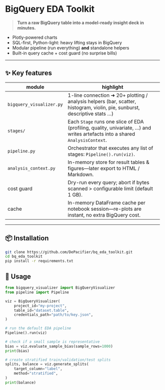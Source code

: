 # BigQuery EDA Toolkit

> **Turn a raw BigQuery table into a model-ready insight deck in minutes.**

* Plotly-powered charts  
* SQL-first, Python-light: heavy lifting stays in BigQuery  
* Modular pipeline (run everything) **and** standalone helpers  
* Built-in query cache + cost guard (no surprise bills)

---

## ✨ Key features

| module | highlight |
|--------|-----------|
| `bigquery_visualizer.py` | 1-line connection ➜ 20+ plotting / analysis helpers (bar, scatter, histogram, violin, pie, sunburst, descriptive stats …) |
| `stages/` | Each `Stage` runs one slice of EDA (profiling, quality, univariate, …) and writes artefacts into a shared `AnalysisContext`. |
| `pipeline.py` | Orchestrator that executes any list of stages: `Pipeline().run(viz)`. |
| `analysis_context.py` | In-memory store for result tables & figures—later export to HTML / Markdown. |
| cost guard | Dry-run every query; abort if bytes scanned > configurable limit (default 1 GB). |
| cache | In-memory DataFrame cache per notebook session—re-plots are instant, no extra BigQuery cost. |

---

## 📦 Installation

```bash
git clone https://github.com/DePacifier/bq_eda_toolkit.git
cd bq_eda_toolkit
pip install -r requirements.txt
```

## 🚀 Usage

```python
from bigquery_visualizer import BigQueryVisualizer
from pipeline import Pipeline

viz = BigQueryVisualizer(
    project_id="my-project",
    table_id="dataset.table",
    credentials_path="path/to/key.json",
)

# run the default EDA pipeline
Pipeline().run(viz)

# check if a small sample is representative
bias = viz.evaluate_sample_bias(sample_rows=1000)
print(bias)

# create stratified train/validation/test splits
splits, balance = viz.generate_splits(
    target_column="label",
    method="stratified",
)
print(balance)
```
